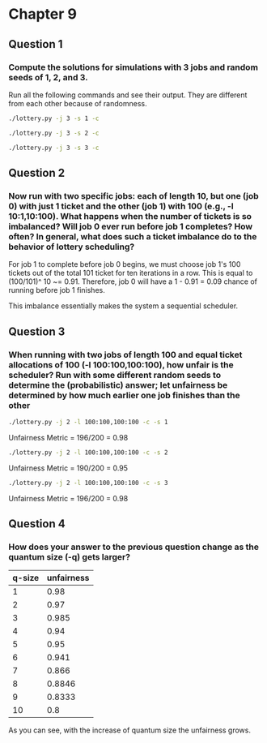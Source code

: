 # Chapter 9

## Question 1

### Compute the solutions for simulations with 3 jobs and random seeds of 1, 2, and 3.

Run all the following commands and see their output. They are different from each other because of randomness.

```bash
./lottery.py -j 3 -s 1 -c
```

```bash
./lottery.py -j 3 -s 2 -c
```

```bash
./lottery.py -j 3 -s 3 -c
```

## Question 2

### Now run with two specific jobs: each of length 10, but one (job 0) with just 1 ticket and the other (job 1) with 100 (e.g., -l 10:1,10:100). What happens when the number of tickets is so imbalanced? Will job 0 ever run before job 1 completes? How often? In general, what does such a ticket imbalance do to the behavior of lottery scheduling?

For job 1 to complete before job 0 begins, we must choose job 1's 100 tickets out of the total 101 ticket for ten iterations in a row. This is equal to (100/101)^ 10 ~= 0.91. Therefore, job 0 will have a 1 - 0.91 = 0.09 chance of running before job 1 finishes.

This imbalance essentially makes the system a sequential scheduler. 

## Question 3

### When running with two jobs of length 100 and equal ticket allocations of 100 (-l 100:100,100:100), how unfair is the scheduler? Run with some different random seeds to determine the (probabilistic) answer; let unfairness be determined by how much earlier one job finishes than the other

```bash
./lottery.py -j 2 -l 100:100,100:100 -c -s 1
```

Unfairness Metric = 196/200 = 0.98

```bash
./lottery.py -j 2 -l 100:100,100:100 -c -s 2
```

Unfairness Metric = 190/200 = 0.95

```bash
./lottery.py -j 2 -l 100:100,100:100 -c -s 3
```

Unfairness Metric = 196/200 = 0.98

## Question 4

### How does your answer to the previous question change as the quantum size (-q) gets larger?

q-size  | unfairness
--------|------------
1       |   0.98
2       |   0.97
3       |   0.985
4       |   0.94
5       |   0.95
6       |   0.941
7       |   0.866
8       |   0.8846
9       |   0.8333
10      |   0.8

As you can see, with the increase of quantum size the unfairness grows.
